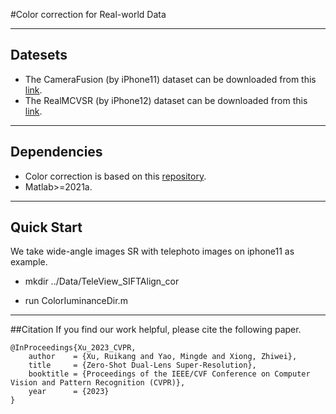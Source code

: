 #Color correction for Real-world Data 
****
## Datesets
* The CameraFusion (by iPhone11) dataset can be downloaded from this [link](https://github.com/Tengfei-Wang/DCSR).
* The RealMCVSR (by iPhone12) dataset can be downloaded from this [link](https://github.com/codeslake/RefVSR).
****
## Dependencies
* Color correction is based on this [repository](https://github.com/csjcai/RealSR).
* Matlab>=2021a.
****

## Quick Start
We take wide-angle images SR with telephoto images on iphone11 as example.


* mkdir ../Data/TeleView_SIFTAlign_cor

* run ColorIuminanceDir.m

****

##Citation
If you find our work helpful, please cite the following paper.
```
@InProceedings{Xu_2023_CVPR,
    author    = {Xu, Ruikang and Yao, Mingde and Xiong, Zhiwei},
    title     = {Zero-Shot Dual-Lens Super-Resolution},
    booktitle = {Proceedings of the IEEE/CVF Conference on Computer Vision and Pattern Recognition (CVPR)},
    year      = {2023}
}
```